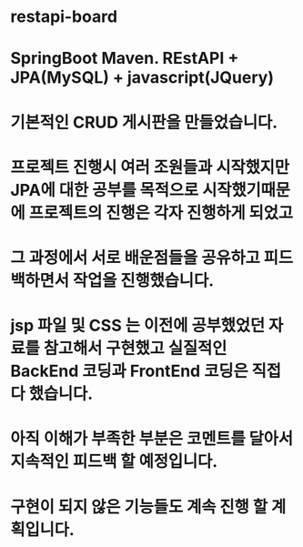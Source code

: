 # restapi-board

# SpringBoot Maven. REstAPI + JPA(MySQL) + javascript(JQuery)
# 기본적인 CRUD 게시판을 만들었습니다.

# 프로젝트 진행시 여러 조원들과 시작했지만 JPA에 대한 공부를 목적으로 시작했기때문에 프로젝트의 진행은 각자 진행하게 되었고
# 그 과정에서 서로 배운점들을 공유하고 피드백하면서 작업을 진행했습니다.

# jsp 파일 및 CSS 는 이전에 공부했었던 자료를 참고해서 구현했고 실질적인 BackEnd 코딩과 FrontEnd 코딩은 직접 다 했습니다.
# 아직 이해가 부족한 부분은 코멘트를 달아서 지속적인 피드백 할 예정입니다.

# 구현이 되지 않은 기능들도 계속 진행 할 계획입니다.

